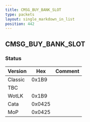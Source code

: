 ```yaml
---
title: CMSG_BUY_BANK_SLOT
type: packets
layout: single_markdown_in_list
position: 442
---
```


## CMSG_BUY_BANK_SLOT

### Status

Version    | Hex        | Comment
---------- | ---------- | ---------- 
Classic    | 0x1B9      | 
TBC        |            | 
WotLK      | 0x1B9      | 
Cata       | 0x0425     | 
MoP        | 0x0425     | 